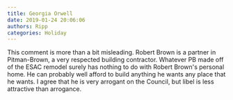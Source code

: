 ```yaml
---
title: Georgia Orwell
date: 2019-01-24 20:06:06
authors: Ripp
categories: Holiday
---
```


 This comment is more than a bit misleading.  Robert Brown is a partner in Pitman-Brown, a very respected building contractor.  Whatever PB made off of the ESAC remodel surely has nothing to do with Robert Brown's personal home.  He can probably well afford to build anything he wants any place that he wants. I agree that he is very arrogant on the Council, but libel is less attractive than arrogance.